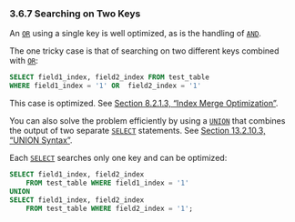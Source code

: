 ### 3.6.7 Searching on Two Keys

An [`OR`](https://dev.mysql.com/doc/refman/8.0/en/logical-operators.html#operator_or) using a single key is well optimized, as is the handling of [`AND`](https://dev.mysql.com/doc/refman/8.0/en/logical-operators.html#operator_and).

The one tricky case is that of searching on two different keys combined with [`OR`](https://dev.mysql.com/doc/refman/8.0/en/logical-operators.html#operator_or):

```sql
SELECT field1_index, field2_index FROM test_table
WHERE field1_index = '1' OR  field2_index = '1'
```

This case is optimized. See [Section 8.2.1.3, “Index Merge Optimization”](https://dev.mysql.com/doc/refman/8.0/en/index-merge-optimization.html).

You can also solve the problem efficiently by using a [`UNION`](https://dev.mysql.com/doc/refman/8.0/en/union.html) that combines the output of two separate [`SELECT`](https://dev.mysql.com/doc/refman/8.0/en/select.html) statements. See [Section 13.2.10.3, “UNION Syntax”](https://dev.mysql.com/doc/refman/8.0/en/union.html).

Each [`SELECT`](https://dev.mysql.com/doc/refman/8.0/en/select.html) searches only one key and can be optimized:

```sql
SELECT field1_index, field2_index
    FROM test_table WHERE field1_index = '1'
UNION
SELECT field1_index, field2_index
    FROM test_table WHERE field2_index = '1';
```